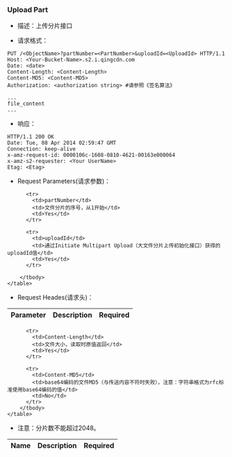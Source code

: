 ### Upload Part
 - 描述：上传分片接口

 - 请求格式：

```http
PUT /<ObjectName>?partNumber=<PartNumber>&uploadId=<UploadId> HTTP/1.1
Host: <Your-Bucket-Name>.s2.i.qingcdn.com
Date: <date>
Content-Length: <Content-Length>
Content-MD5: <Content-MD5>
Authorization: <authorization string> #请参照《签名算法》

...
file_content
...

```

 - 响应：

```http
HTTP/1.1 200 OK
Date: Tue, 08 Apr 2014 02:59:47 GMT
Connection: keep-alive
x-amz-request-id: 0000106c-1608-0810-4621-00163e000064
x-amz-s2-requester: <Your UserName>
Etag: <Etag>
```

- Request Parameters(请求参数)：

<table class="table table-condensed">
        <thead>
          <tr>
            <th>Parameter</th>
            <th>Description</th>
            <th>Required</th>
          </tr>
        </thead>
        <tbody>
        
          <tr>
            <td>partNumber</td>
            <td>文件分片的序号，从1开始</td>
            <td>Yes</td>
          </tr>
          
          <tr>
            <td>uploadId</td>
            <td>通过Initiate Multipart Upload（大文件分片上传初始化接口）获得的uploadId值</td>
            <td>Yes</td>
          </tr>
       
        </tbody>
    </table>

- Request Heades(请求头)：

<table class="table table-condensed">
        <thead>
          <tr>
            <th>Name</th>
            <th>Description</th>
            <th>Required</th>
          </tr>
        </thead>
        <tbody>
        
          <tr>
            <td>Content-Length</td>
            <td>文件大小，读取时原值返回</td>
            <td>Yes</td>
          </tr>
        
          <tr>
            <td>Content-MD5</td>
            <td>base64编码的文件MD5（与传送内容不符时失败），注意：字符串格式为rfc标准使用base64编码的值</td>
            <td>No</td>
          </tr>
        </tbody>
    </table>

  - 注意：分片数不能超过2048。
